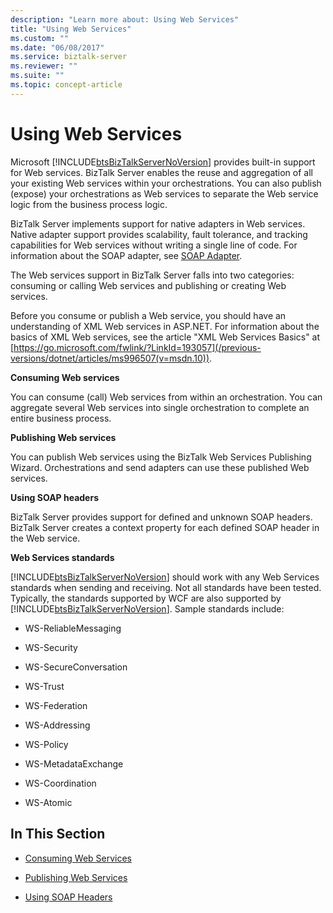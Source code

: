 ```yaml
---
description: "Learn more about: Using Web Services"
title: "Using Web Services"
ms.custom: ""
ms.date: "06/08/2017"
ms.service: biztalk-server
ms.reviewer: ""
ms.suite: ""
ms.topic: concept-article
---
```

# Using Web Services
Microsoft [!INCLUDE[btsBizTalkServerNoVersion](../includes/btsbiztalkservernoversion-md.md)] provides built-in support for Web services. BizTalk Server enables the reuse and aggregation of all your existing Web services within your orchestrations. You can also publish (expose) your orchestrations as Web services to separate the Web service logic from the business process logic.

 BizTalk Server implements support for native adapters in Web services. Native adapter support provides scalability, fault tolerance, and tracking capabilities for Web services without writing a single line of code. For information about the SOAP adapter, see [SOAP Adapter](../core/soap-adapter.md).

 The Web services support in BizTalk Server falls into two categories: consuming or calling Web services and publishing or creating Web services.

 Before you consume or publish a Web service, you should have an understanding of XML Web services in ASP.NET. For information about the basics of XML Web services, see the article "XML Web Services Basics" at [https://go.microsoft.com/fwlink/?LinkId=193057](/previous-versions/dotnet/articles/ms996507(v=msdn.10)).

 **Consuming Web services**

 You can consume (call) Web services from within an orchestration. You can aggregate several Web services into single orchestration to complete an entire business process.

 **Publishing Web services**

 You can publish Web services using the BizTalk Web Services Publishing Wizard. Orchestrations and send adapters can use these published Web services.

 **Using SOAP headers**

 BizTalk Server provides support for defined and unknown SOAP headers. BizTalk Server creates a context property for each defined SOAP header in the Web service.

 **Web Services standards**

 [!INCLUDE[btsBizTalkServerNoVersion](../includes/btsbiztalkservernoversion-md.md)] should work with any Web Services standards when sending and receiving. Not all standards have been tested. Typically, the standards supported by WCF are also supported by [!INCLUDE[btsBizTalkServerNoVersion](../includes/btsbiztalkservernoversion-md.md)]. Sample standards include:

-   WS-ReliableMessaging

-   WS-Security

-   WS-SecureConversation

-   WS-Trust

-   WS-Federation

-   WS-Addressing

-   WS-Policy

-   WS-MetadataExchange

-   WS-Coordination

-   WS-Atomic

## In This Section

-   [Consuming Web Services](../core/consuming-web-services.md)

-   [Publishing Web Services](../core/publishing-web-services.md)

-   [Using SOAP Headers](../core/using-soap-headers.md)
